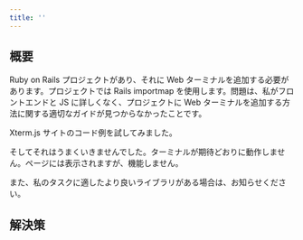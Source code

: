 ```yaml
---
title: ''
---
```


## 概要
Ruby on Rails プロジェクトがあり、それに Web ターミナルを追加する必要があります。プロジェクトでは Rails importmap を使用します。問題は、私がフロントエンドと JS に詳しくなく、プロジェクトに Web ターミナルを追加する方法に関する適切なガイドが見つからなかったことです。

Xterm.js サイトのコード例を試してみました。

そしてそれはうまくいきませんでした。ターミナルが期待どおりに動作しません。ページには表示されますが、機能しません。

また、私のタスクに適したより良いライブラリがある場合は、お知らせください。

## 解決策


